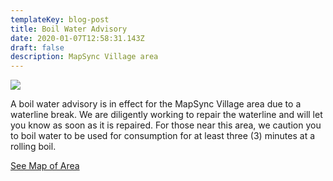 ```yaml
---
templateKey: blog-post
title: Boil Water Advisory
date: 2020-01-07T12:58:31.143Z
draft: false
description: MapSync Village area
---
```

![](/img/boilwater1.jpeg)

A boil water advisory is in effect for the MapSync Village area due to a waterline break. We are diligently working to repair the waterline and will let you know as soon as it is repaired.  For those near this area, we caution you to boil water to be used for consumption for at least three (3) minutes at a rolling boil.

[See Map of Area](/map/?layer=Advisory&feature=10)
